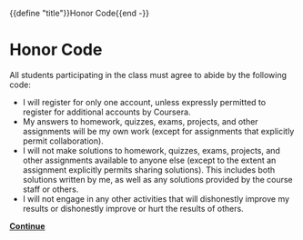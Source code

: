 {{define "title"}}Honor Code{{end -}}
# Honor Code

All students participating in the class must agree to abide by the following code:

* I will register for only one account, unless expressly permitted to register for additional accounts by Coursera.
* My answers to homework, quizzes, exams, projects, and other assignments will be my own work (except for assignments that explicitly permit collaboration).
* I will not make solutions to homework, quizzes, exams, projects, and other assignments available to anyone else (except to the extent an assignment explicitly permits sharing solutions). This includes both solutions written by me, as well as any solutions provided by the course staff or others.
* I will not engage in any other activities that will dishonestly improve my results or dishonestly improve or hurt the results of others.

**[Continue](..)**
